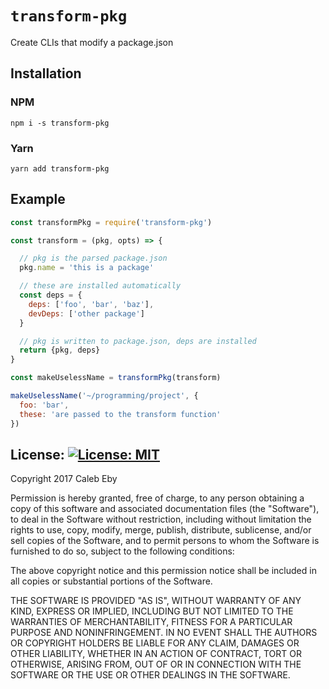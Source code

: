 # `transform-pkg`

Create CLIs that modify a package.json

## Installation

### NPM
```
npm i -s transform-pkg
```

### Yarn
```
yarn add transform-pkg
```

## Example

```js
const transformPkg = require('transform-pkg')

const transform = (pkg, opts) => {

  // pkg is the parsed package.json
  pkg.name = 'this is a package'

  // these are installed automatically
  const deps = {
    deps: ['foo', 'bar', 'baz'],
    devDeps: ['other package']
  }

  // pkg is written to package.json, deps are installed
  return {pkg, deps}
}

const makeUselessName = transformPkg(transform)

makeUselessName('~/programming/project', {
  foo: 'bar',
  these: 'are passed to the transform function'
})
```

## License: [![License: MIT](https://img.shields.io/badge/License-MIT-yellow.svg)](https://opensource.org/licenses/MIT)
Copyright 2017 Caleb Eby

Permission is hereby granted, free of charge, to any person obtaining a copy of this software and associated documentation files (the "Software"), to deal in the Software without restriction, including without limitation the rights to use, copy, modify, merge, publish, distribute, sublicense, and/or sell copies of the Software, and to permit persons to whom the Software is furnished to do so, subject to the following conditions:

The above copyright notice and this permission notice shall be included in all copies or substantial portions of the Software.

THE SOFTWARE IS PROVIDED "AS IS", WITHOUT WARRANTY OF ANY KIND, EXPRESS OR IMPLIED, INCLUDING BUT NOT LIMITED TO THE WARRANTIES OF MERCHANTABILITY, FITNESS FOR A PARTICULAR PURPOSE AND NONINFRINGEMENT. IN NO EVENT SHALL THE AUTHORS OR COPYRIGHT HOLDERS BE LIABLE FOR ANY CLAIM, DAMAGES OR OTHER LIABILITY, WHETHER IN AN ACTION OF CONTRACT, TORT OR OTHERWISE, ARISING FROM, OUT OF OR IN CONNECTION WITH THE SOFTWARE OR THE USE OR OTHER DEALINGS IN THE SOFTWARE.
